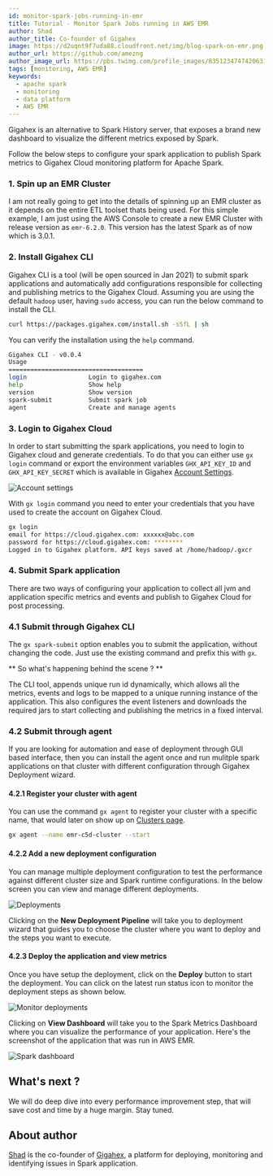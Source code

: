 ```yaml
---
id: monitor-spark-jobs-running-in-emr
title: Tutorial - Monitor Spark Jobs running in AWS EMR
author: Shad
author_title: Co-founder of Gigahex
image: https://d2uqnt9f7uda88.cloudfront.net/img/blog-spark-on-emr.png
author_url: https://github.com/amezng
author_image_url: https://pbs.twimg.com/profile_images/835123474742063105/N3Qkp_r__400x400.jpg
tags: [monitoring, AWS EMR]
keywords:
  - apache spark
  - monitoring
  - data platform
  - AWS EMR
---
```


Gigahex is an alternative to Spark History server, that exposes a brand new dashboard to visualize the different metrics exposed by Spark.

<!--truncate-->

Follow the below steps to configure your spark application to publish Spark metrics to Gigahex Cloud monitoring platform for Apache Spark.

### 1. Spin up an EMR Cluster

I am not really going to get into the details of spinning up an EMR cluster as it depends on the entire ETL toolset thats being used. For this simple example,
I am just using the AWS Console to create a new EMR Cluster with release version as `emr-6.2.0`. This version has the latest Spark as of now which is 3.0.1.

### 2. Install Gigahex CLI

Gigahex CLI is a tool (will be open sourced in Jan 2021) to submit spark applications and automatically add configurations responsible for collecting and publishing metrics to the Gigahex Cloud. Assuming you are using the default `hadoop` user, having `sudo` access, you can run the below command to install the CLI.

```bash
curl https://packages.gigahex.com/install.sh -sSfL | sh
```

You can verify the installation using the `help` command.

```bash
Gigahex CLI - v0.0.4
Usage
=====================================
login                 Login to gigahex.com
help                  Show help
version               Show version
spark-submit          Submit spark job
agent                 Create and manage agents
```

### 3. Login to Gigahex Cloud

In order to start submitting the spark applications, you need to login to Gigahex cloud and generate credentials. To do that you can either use `gx login` command or export the environment variables `GHX_API_KEY_ID` and `GHX_API_KEY_SECRET` which is available in Gigahex [Account Settings](https://app.gigahex.com/settings).

![Account settings](/img/account-setting.png)

With `gx login` command you need to enter your credentials that you have used to create the account on Gigahex Cloud.

```bash
gx login
email for https://cloud.gigahex.com: xxxxxx@abc.com
password for https://cloud.gigahex.com: ********
Logged in to Gigahex platform. API keys saved at /home/hadoop/.gxcr
```

### 4. Submit Spark application

There are two ways of configuring your application to collect all jvm and application specific metrics and events and publish to Gigahex Cloud for post processing.

### 4.1 Submit through Gigahex CLI

The `gx spark-submit` option enables you to submit the application, without changing the code. Just use the existing command and prefix this with `gx`.

** So what's happening behind the scene ? **

The CLI tool, appends unique run id dynamically, which allows all the metrics, events and logs to be mapped to a unique running instance of the application. This also configures the event listeners and downloads the required jars to start collecting and publishing the metrics in a fixed interval.

### 4.2 Submit through agent

If you are looking for automation and ease of deployment through GUI based interface, then you can install the agent once and run mulitple spark applications on that cluster with different configuration through Gigahex Deployment wizard.

#### 4.2.1 Register your cluster with agent

You can use the command `gx agent` to register your cluster with a specific name, that would later on show up on [Clusters page](https://app.gigahex.com/clusters).

```bash
gx agent --name emr-c5d-cluster --start
```

#### 4.2.2 Add a new deployment configuration

You can manage multiple deployment configuration to test the performance against different cluster size and Spark runtime configurations. In the below screen you can view and manage different deployments.

![Deployments](/img/deployments.png)

Clicking on the **New Deployment Pipeline** will take you to deployment wizard that guides you to choose the cluster where you want to deploy and the steps you want to execute.

#### 4.2.3 Deploy the application and view metrics

Once you have setup the deployment, click on the **Deploy** button to start the deployment. You can click on the latest run status icon to monitor the deployment steps as shown below.

![Monitor deployments](/img/monitor-deployment-steps.png)

Clicking on **View Dashboard** will take you to the Spark Metrics Dashboard where you can visualize the performance of your application. Here's the screenshot of the application that was run in AWS EMR.

![Spark dashboard](/img/emr-spark-dashboard.png)

## What's next ?

We will do deep dive into every performance improvement step, that will save cost and time by a huge margin. Stay tuned.

## About author

[Shad](https://twitter.com/ShadAmez) is the co-founder of [Gigahex](https://gigahex.com), a platform for deploying, monitoring and identifying issues in Spark application.
